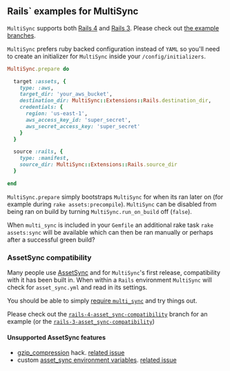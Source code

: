 ## Rails` examples for MultiSync

`MultiSync` supports both [Rails 4](https://github.com/karlfreeman/multi_sync-rails/tree/rails-4) and [Rails 3](https://github.com/karlfreeman/multi_sync-rails/tree/rails-3). Please check out [the example branches](https://github.com/karlfreeman/multi_sync-rails/branches).

`MultiSync` prefers ruby backed configuration instead of `YAML` so you'll need to create an initializer for `MultiSync` inside your `/config/initializers`.

```ruby
MultiSync.prepare do

  target :assets, {
    type: :aws,
    target_dir: 'your_aws_bucket',
    destination_dir: MultiSync::Extensions::Rails.destination_dir,
    credentials: {
      region: 'us-east-1',
      aws_access_key_id: 'super_secret',
      aws_secret_access_key: 'super_secret'
    }
  }

  source :rails, {
    type: :manifest,
    source_dir: MultiSync::Extensions::Rails.source_dir
  }

end
```

`MultiSync.prepare` simply bootstraps `MultiSync` for when its ran later on (for example during `rake assets:precompile`). `MultiSync` can be disabled from being ran on build by turning `MultiSync.run_on_build` off (`false`).

When `multi_sync` is included in your `Gemfile` an additional rake task `rake assets:sync` will be available which can then be ran manually or perhaps after a successful green build?

### AssetSync compatibility

Many people use [AssetSync](https://github.com/rumblelabs/asset_sync) and for `MultiSync`'s first release, compatibility with it has been built in. When within a `Rails` environment `MultiSync` will check for `asset_sync.yml` and read in its settings.

You should be able to simply [require `multi_sync`](https://github.com/karlfreeman/multi_sync-rails/blob/rails-4-asset_sync-compatibility/config/initializers/multi_sync.rb) and try things out.

Please check out the [`rails-4-asset_sync-compatibility`](https://github.com/karlfreeman/multi_sync-rails/tree/rails-4-asset_sync-compatibility) branch for an example (or the [`rails-3-asset_sync-compatibility`](https://github.com/karlfreeman/multi_sync-rails/tree/rails-4-asset_sync-compatibility))

#### Unsupported AssetSync features
- [gzip_compression](https://github.com/rumblelabs/asset_sync#automatic-gzip-compression) hack. [related issue](https://github.com/karlfreeman/multi_sync/issues/1)
- custom [asset_sync environment variables](https://github.com/rumblelabs/asset_sync#built-in-initializer-environment-variables). [related issue](https://github.com/karlfreeman/multi_sync/issues/2)

